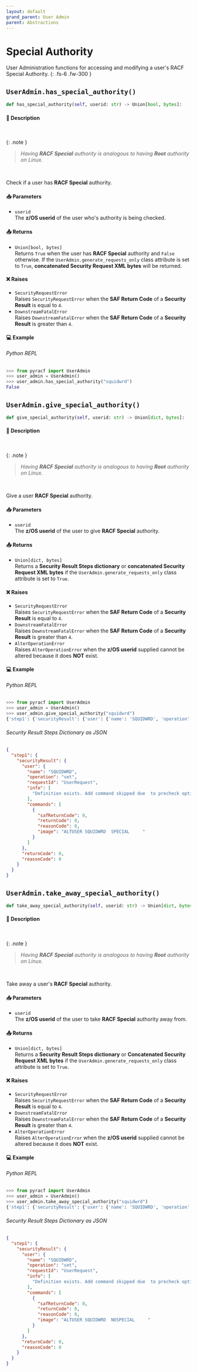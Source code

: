 ```yaml
---
layout: default
grand_parent: User Admin
parent: Abstractions
---
```


# Special Authority

User Administration functions for accessing and modifying a user's RACF Special Authority. 
{: .fs-6 .fw-300 }

## `UserAdmin.has_special_authority()`

```python
def has_special_authority(self, userid: str) -> Union[bool, bytes]:
```

#### 📄 Description

&nbsp;

{: .note }
> _Having **RACF Special** authority is analogous to having **Root** authority on Linux._

&nbsp;

Check if a user has **RACF Special** authority.

#### 📥 Parameters
* `userid`<br>
  The **z/OS userid** of the user who's authority is being checked.

#### 📤 Returns
* `Union[bool, bytes]`<br>
  Returns `True` when the user has **RACF Special** authority and `False` otherwise. If the `UserAdmin.generate_requests_only` class attribute is set to `True`, **concatenated Security Request XML bytes** will be returned.

#### ❌ Raises
* `SecurityRequestError`<br>
  Raises `SecurityRequestError` when the **SAF Return Code** of a **Security Result** is equal to `4`.
* `DownstreamFatalError`<br>
  Raises `DownstreamFatalError` when the **SAF Return Code** of a **Security Result** is greater than `4`.

#### 💻 Example

###### Python REPL
```python
>>> from pyracf import UserAdmin
>>> user_admin = UserAdmin()
>>> user_admin.has_special_authority("squidwrd")
False
```

## `UserAdmin.give_special_authority()`

```python
def give_special_authority(self, userid: str) -> Union[dict, bytes]:
```

#### 📄 Description

&nbsp;

{: .note }
> _Having **RACF Special** authority is analogous to having **Root** authority on Linux._

&nbsp;

Give a user **RACF Special** authority.

#### 📥 Parameters
* `userid`<br>
  The **z/OS userid** of the user to give **RACF Special** authority.

#### 📤 Returns
* `Union[dict, bytes]`<br>
  Returns a **Security Result Steps dictionary** or **concatenated Security Request XML bytes** if the `UserAdmin.generate_requests_only` class attribute is set to `True`.

#### ❌ Raises
* `SecurityRequestError`<br>
  Raises `SecurityRequestError` when the **SAF Return Code** of a **Security Result** is equal to `4`.
* `DownstreamFatalError`<br>
  Raises `DownstreamFatalError` when the **SAF Return Code** of a **Security Result** is greater than `4`.
* `AlterOperationError`<br>
  Raises `AlterOperationError` when the **z/OS userid** supplied cannot be altered because it does **NOT** exist.

#### 💻 Example

###### Python REPL
```python
>>> from pyracf import UserAdmin
>>> user_admin = UserAdmin()
>>> user_admin.give_special_authority("squidwrd")
{'step1': {'securityResult': {'user': {'name': 'SQUIDWRD', 'operation': 'set', 'requestId': 'UserRequest', 'info': ['Definition exists. Add command skipped due  to precheck option'], 'commands': [{'safReturnCode': 0, 'returnCode': 0, 'reasonCode': 0, 'image': 'ALTUSER SQUIDWRD  SPECIAL     '}]}, 'returnCode': 0, 'reasonCode': 0, 'runningUserid': 'testuser'}}}
```

###### Security Result Steps Dictionary as JSON
```json
{
  "step1": {
    "securityResult": {
      "user": {
        "name": "SQUIDWRD",
        "operation": "set",
        "requestId": "UserRequest",
        "info": [
          "Definition exists. Add command skipped due  to precheck option"
        ],
        "commands": [
          {
            "safReturnCode": 0,
            "returnCode": 0,
            "reasonCode": 0,
            "image": "ALTUSER SQUIDWRD  SPECIAL     "
          }
        ]
      },
      "returnCode": 0,
      "reasonCode": 0
    }
  }
}
```

## `UserAdmin.take_away_special_authority()`

```python
def take_away_special_authority(self, userid: str) -> Union[dict, bytes]:
```

#### 📄 Description

&nbsp;

{: .note }
> _Having **RACF Special** authority is analogous to having **Root** authority on Linux._

&nbsp;

Take away a user's **RACF Special** authority.

#### 📥 Parameters
* `userid`<br>
  The **z/OS userid** of the user to take **RACF Special** authority away from.

#### 📤 Returns
* `Union[dict, bytes]`<br>
  Returns a **Security Result Steps dictionary** or **Concatenated Security Request XML bytes** if the `UserAdmin.generate_requests_only` class attribute is set to `True`.

#### ❌ Raises
* `SecurityRequestError`<br>
  Raises `SecurityRequestError` when the **SAF Return Code** of a **Security Result** is equal to `4`.
* `DownstreamFatalError`<br>
  Raises `DownstreamFatalError` when the **SAF Return Code** of a **Security Result** is greater than `4`.
* `AlterOperationError`<br>
  Raises `AlterOperationError` when the **z/OS userid** supplied cannot be altered because it does **NOT** exist.

#### 💻 Example

###### Python REPL
```python
>>> from pyracf import UserAdmin
>>> user_admin = UserAdmin()
>>> user_admin.take_away_special_authority("squidwrd")
{'step1': {'securityResult': {'user': {'name': 'SQUIDWRD', 'operation': 'set', 'requestId': 'UserRequest', 'info': ['Definition exists. Add command skipped due  to precheck option'], 'commands': [{'safReturnCode': 0, 'returnCode': 0, 'reasonCode': 0, 'image': 'ALTUSER SQUIDWRD  NOSPECIAL     '}]}, 'returnCode': 0, 'reasonCode': 0, 'runningUserid': 'testuser'}}}
```

###### Security Result Steps Dictionary as JSON
```json
{
  "step1": {
    "securityResult": {
      "user": {
        "name": "SQUIDWRD",
        "operation": "set",
        "requestId": "UserRequest",
        "info": [
          "Definition exists. Add command skipped due  to precheck option"
        ],
        "commands": [
          {
            "safReturnCode": 0,
            "returnCode": 0,
            "reasonCode": 0,
            "image": "ALTUSER SQUIDWRD  NOSPECIAL     "
          }
        ]
      },
      "returnCode": 0,
      "reasonCode": 0
    }
  }
}
```